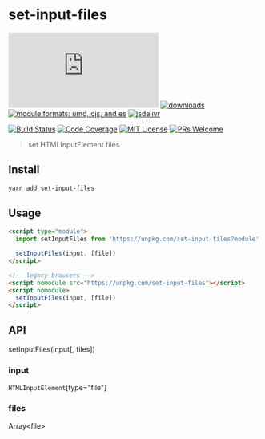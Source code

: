 # set-input-files

[![gzip size](http://img.badgesize.io/https://unpkg.com/set-input-files/dist/set-input-files.min.mjs?compression=gzip&label=gzip%20size&style=flat-square)](https://unpkg.com/set-input-files/dist/)
[![downloads](https://img.shields.io/npm/dm/set-input-files.svg?style=flat-square)](https://www.npmtrends.com/set-input-files)
[![module formats: umd, cjs, and es](https://img.shields.io/badge/module%20formats-umd%2C%20cjs%2C%20es-green.svg?style=flat-square)](https://unpkg.com/set-input-files/dist/)
[![jsdelivr](https://data.jsdelivr.com/v1/package/npm/set-input-files/badge)](https://www.jsdelivr.com/package/npm/set-input-files)

[![Build Status](https://img.shields.io/travis/fisker/set-input-files.svg?style=flat-square)](https://travis-ci.org/fisker/set-input-files)
[![Code Coverage](https://img.shields.io/codecov/c/github/fisker/set-input-files.svg?style=flat-square)](https://codecov.io/github/fisker/set-input-files)
[![MIT License](https://img.shields.io/npm/l/set-input-files.svg?style=flat-square)](https://github.com/fisker/set-input-files/blob/master/license)
[![PRs Welcome](https://img.shields.io/badge/PRs-welcome-brightgreen.svg?style=flat-square)](http://makeapullrequest.com)

> set HTMLInputElement files

## Install

```sh
yarn add set-input-files
```

## Usage

```html
<script type="module">
  import setInputFiles from 'https://unpkg.com/set-input-files?module'

  setInputFiles(input, [file])
</script>

<!-- legacy browsers -->
<script nomodule src="https://unpkg.com/set-input-files"></script>
<script nomodule>
  setInputFiles(input, [file])
</script>
```

## API

setInputFiles(input[, files])

### input

`HTMLInputElement`[type="file"]

### files

Array&lt;file&gt;

